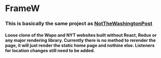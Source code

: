 # FrameW
### This is basically the same project as [NotTheWashingtonPost](https://github.com/penkar/notwashingtonpost)
#### Loose clone of the Wapo and NYT websites built without React, Redux or any major rendering library. Currently there is no method to rerender the page, it will just render the static home page and nothine else. Listeners for location changes still need to be added.
